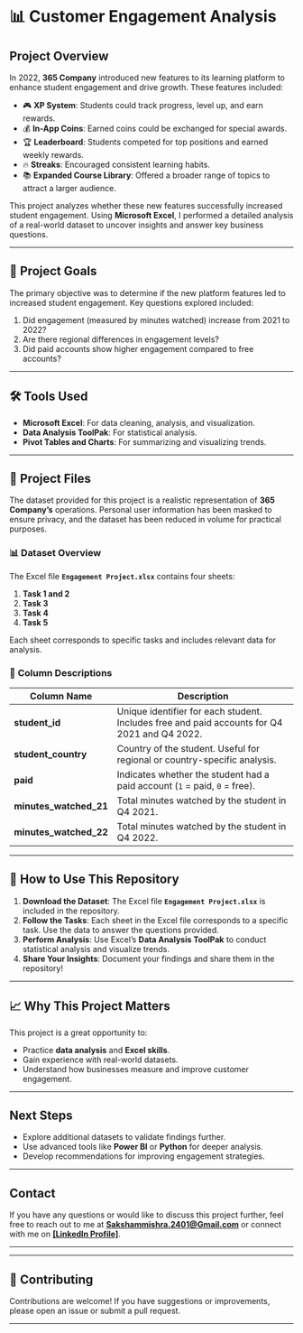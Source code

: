 

# 📊 Customer Engagement Analysis 


## **Project Overview**

In 2022, **365 Company** introduced new features to its learning platform to enhance student engagement and drive growth. These features included:

- 🎮 **XP System**: Students could track progress, level up, and earn rewards.
- 💰 **In-App Coins**: Earned coins could be exchanged for special awards.
- 🏆 **Leaderboard**: Students competed for top positions and earned weekly rewards.
- 🔥 **Streaks**: Encouraged consistent learning habits.
- 📚 **Expanded Course Library**: Offered a broader range of topics to attract a larger audience.

This project analyzes whether these new features successfully increased student engagement. Using **Microsoft Excel**, I performed a detailed analysis of a real-world dataset to uncover insights and answer key business questions.

---

## 🎯 **Project Goals**

The primary objective was to determine if the new platform features led to increased student engagement. Key questions explored included:

1. Did engagement (measured by minutes watched) increase from 2021 to 2022?
2. Are there regional differences in engagement levels?
3. Did paid accounts show higher engagement compared to free accounts?

---

## 🛠️ **Tools Used**

- **Microsoft Excel**: For data cleaning, analysis, and visualization.
- **Data Analysis ToolPak**: For statistical analysis.
- **Pivot Tables and Charts**: For summarizing and visualizing trends.

---

## 📂 **Project Files**

The dataset provided for this project is a realistic representation of **365 Company’s** operations. Personal user information has been masked to ensure privacy, and the dataset has been reduced in volume for practical purposes.

### 📊 **Dataset Overview**

The Excel file **`Engagement Project.xlsx`** contains four sheets:

1. **Task 1 and 2**
2. **Task 3**
3. **Task 4**
4. **Task 5**

Each sheet corresponds to specific tasks and includes relevant data for analysis.

### 📝 **Column Descriptions**

| Column Name           | Description                                                                 |
|-----------------------|-----------------------------------------------------------------------------|
| **student_id**        | Unique identifier for each student. Includes free and paid accounts for Q4 2021 and Q4 2022. |
| **student_country**   | Country of the student. Useful for regional or country-specific analysis.   |
| **paid**              | Indicates whether the student had a paid account (`1` = paid, `0` = free).  |
| **minutes_watched_21**| Total minutes watched by the student in Q4 2021.                           |
| **minutes_watched_22**| Total minutes watched by the student in Q4 2022.                           |

---


## 🚀 **How to Use This Repository**

1. **Download the Dataset**: The Excel file **`Engagement Project.xlsx`** is included in the repository.
2. **Follow the Tasks**: Each sheet in the Excel file corresponds to a specific task. Use the data to answer the questions provided.
3. **Perform Analysis**: Use Excel’s **Data Analysis ToolPak** to conduct statistical analysis and visualize trends.
4. **Share Your Insights**: Document your findings and share them in the repository!

---

## 📈 **Why This Project Matters**

This project is a great opportunity to:
- Practice **data analysis** and **Excel skills**.
- Gain experience with real-world datasets.
- Understand how businesses measure and improve customer engagement.

---


## **Next Steps**

- Explore additional datasets to validate findings further.
- Use advanced tools like **Power BI** or **Python** for deeper analysis.
- Develop recommendations for improving engagement strategies.

---

## **Contact**

If you have any questions or would like to discuss this project further, feel free to reach out to me at **Sakshammishra.2401@Gmail.com** or connect with me on **[[LinkedIn Profile]](https://www.linkedin.com/in/analystsaksham/)**.

---

---

## 🙌 **Contributing**

Contributions are welcome! If you have suggestions or improvements, please open an issue or submit a pull request.

---




